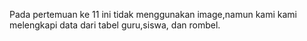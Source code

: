 Pada pertemuan ke 11 ini tidak menggunakan image,namun kami kami melengkapi data dari tabel guru,siswa, dan rombel.
